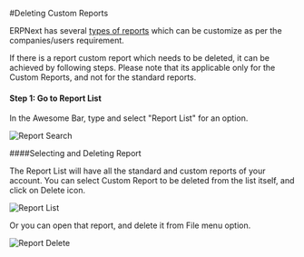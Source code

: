 #Deleting Custom Reports

ERPNext has several [types of reports](/docs/user/manual/en/customize-erpnext/articles/making-custom-reports-in-erpnext) which can be customize as per the companies/users requirement.

If there is a report custom report which needs to be deleted, it can be achieved by following steps. Please note that its applicable only for the Custom Reports, and not for the standard reports.

#### Step 1: Go to Report List

In the Awesome Bar, type and select "Report List" for an option.

<img alt="Report Search" class="screenshot" src="/assets/erpnext_docs/assets/img/articles/delete-report-1.png">

####Selecting and Deleting Report

The Report List will have all the standard and custom reports of your account. You can select Custom Report to be deleted from the list itself, and click on Delete icon.

<img alt="Report List" class="screenshot" src="/assets/erpnext_docs/assets/img/articles/delete-report-2.png">

Or you can open that report, and delete it from File menu option.

<img alt="Report Delete" class="screenshot" src="/assets/erpnext_docs/assets/img/articles/delete-report-3.png">

<!-- markdown -->